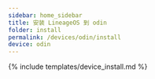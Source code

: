 ```yaml
---
sidebar: home_sidebar
title: 安装 LineageOS 到 odin
folder: install
permalink: /devices/odin/install
device: odin
---
```

{% include templates/device_install.md %}
